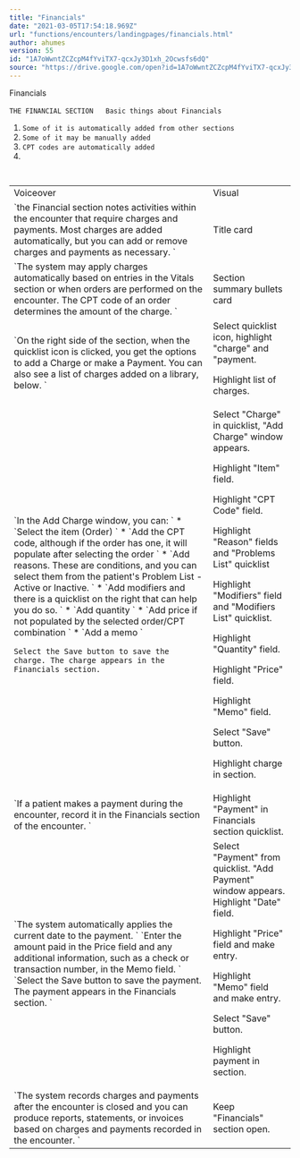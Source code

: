 ```yaml
---
title: "Financials"
date: "2021-03-05T17:54:18.969Z"
url: "functions/encounters/landingpages/financials.html"
author: ahumes
version: 55
id: "1A7oWwntZCZcpM4fYviTX7-qcxJy3D1xh_2Ocwsfs6dQ"
source: "https://drive.google.com/open?id=1A7oWwntZCZcpM4fYviTX7-qcxJy3D1xh_2Ocwsfs6dQ"
---
```

Financials

`THE FINANCIAL SECTION
`
`
`
`Basic things about Financials
`
1. `Some of it is automatically added from other sections
`
2. `Some of it may be manually added
`
3. `CPT codes are automatically added
`
4. `
`

`
`
<table>
  <tr>
    <td>Voiceover</td>
    <td>Visual</td>
  </tr>
  <tr>
    <td>
`the Financial section notes activities within the encounter that require charges and payments. Most charges are added automatically, but you can add or remove charges and payments as necessary.
`
    </td>
    <td>Title card</td>
  </tr>
  <tr>
    <td>
`The system may apply charges automatically based on entries in the Vitals section or when orders are performed on the encounter. The CPT code of an order determines the amount of the charge. 
`
    </td>
    <td>Section summary bullets card</td>
  </tr>
  <tr>
    <td>
`On the right side of the section, when the quicklist icon is clicked, you get the options to add a Charge or make a Payment. You can also see a list of charges added on a library, below.
`
    </td>
    <td>
Select quicklist icon, highlight "charge" and "payment.





Highlight list of charges.
    </td>
  </tr>
  <tr>
    <td>
`In the Add Charge window, you can:
`
* `Select the item (Order)
`
* `Add the CPT code, although if the order has one, it will populate after selecting the order
`
* `Add reasons.  These are conditions, and you can select them from the patient's Problem List - Active or Inactive.
`
* `Add modifiers and there is a quicklist on the right that can help you do so.
`
* `Add quantity
`
* `Add price if not populated by the selected order/CPT combination
`
* `Add a memo
`

`Select the Save button to save the charge. The charge appears in the Financials section.
`
    </td>
    <td>
Select "Charge" in quicklist, "Add Charge" window appears.

Highlight "Item" field.



Highlight "CPT Code" field.







Highlight "Reason" fields and "Problems List" quicklist











Highlight "Modifiers" field and "Modifiers List" quicklist.







Highlight "Quantity" field.

Highlight "Price" field.







Highlight "Memo" field.

Select "Save" button.

Highlight charge in section.
    </td>
  </tr>
  <tr>
    <td>
`If a patient makes a payment during the encounter, record it in the Financials section of the encounter. 
`
    </td>
    <td>Highlight "Payment" in Financials section quicklist.</td>
  </tr>
  <tr>
    <td>
`The system automatically applies the current date to the payment. 
`
`Enter the amount paid in the Price field and any additional information, such as a check or transaction number, in the Memo field.
`
`Select the Save button to save the payment. The payment appears in the Financials section.
`
    </td>
    <td>
Select "Payment" from quicklist. "Add Payment" window appears. Highlight "Date" field.

Highlight "Price" field and make entry.





Highlight "Memo" field and make entry.





Select "Save" button.

Highlight payment in section.
    </td>
  </tr>
  <tr>
    <td>
`The system records charges and payments after the encounter is closed and you can produce reports, statements, or invoices based on charges and payments recorded in the encounter.
`
    </td>
    <td>Keep "Financials" section open.</td>
  </tr>
</table>

`
`


